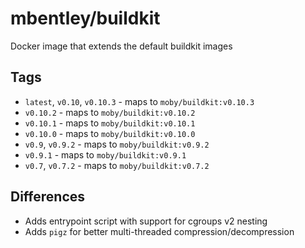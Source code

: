 # mbentley/buildkit

Docker image that extends the default buildkit images

## Tags

* `latest`, `v0.10`, `v0.10.3` - maps to `moby/buildkit:v0.10.3`
* `v0.10.2` - maps to `moby/buildkit:v0.10.2`
* `v0.10.1` - maps to `moby/buildkit:v0.10.1`
* `v0.10.0` - maps to `moby/buildkit:v0.10.0`
* `v0.9`, `v0.9.2` - maps to `moby/buildkit:v0.9.2`
* `v0.9.1` - maps to `moby/buildkit:v0.9.1`
* `v0.7`, `v0.7.2` - maps to `moby/buildkit:v0.7.2`

## Differences

* Adds entrypoint script with support for cgroups v2 nesting
* Adds `pigz` for better multi-threaded compression/decompression
